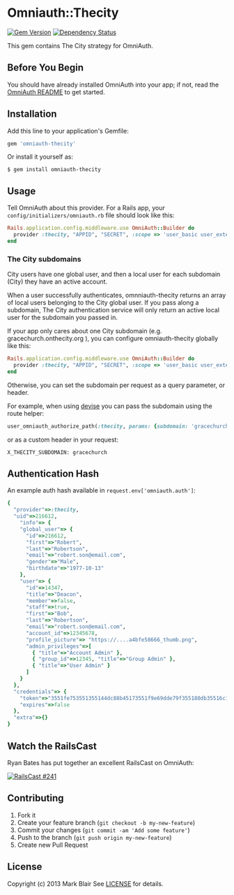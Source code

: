 # Omniauth::Thecity

[![Gem Version](https://badge.fury.io/rb/omniauth-thecity.png)](http://badge.fury.io/rb/omniauth-thecity)
[![Dependency Status](https://gemnasium.com/thecity/omniauth-thecity.png)](https://gemnasium.com/thecity/omniauth-thecity)

This gem contains The City strategy for OmniAuth.

## Before You Begin

You should have already installed OmniAuth into your app; if not, read the [OmniAuth README](https://github.com/intridea/omniauth) to get started.

## Installation

Add this line to your application's Gemfile:

```ruby
gem 'omniauth-thecity'
```

Or install it yourself as:
```
$ gem install omniauth-thecity
```
## Usage

Tell OmniAuth about this provider. For a Rails app, your `config/initializers/omniauth.rb` file should look like this:

```ruby
Rails.application.config.middleware.use OmniAuth::Builder do
  provider :thecity, "APPID", "SECRET", :scope => 'user_basic user_extended'
end
```

### The City subdomains

City users have one global user, and then a local user for each subdomain (City) they have an active account. 

When a user successfully authenticates, omnniauth-thecity returns an array of local users belonging to the City global user.  If you pass along a subdomain, The City authentication service will only return an active local user for the subdomain you passed in.

If your app only cares about one City subdomain (e.g. gracechurch.onthecity.org ), you can configure omniauth-thecity globally like this:
```ruby
Rails.application.config.middleware.use OmniAuth::Builder do
  provider :thecity, "APPID", "SECRET", :scope => 'user_basic user_extended', :subdomain => 'gracechurch'}
end
```

Otherwise, you can set the subdomain per request as a query parameter, or header.

For example, when using [devise](https://github.com/plataformatec/devise) you can pass the subdomain using the route helper:

```ruby
user_omniauth_authorize_path(:thecity, params: {subdomain: 'gracechurch'})
```

or as a custom header in your request:

```
X_THECITY_SUBDOMAIN: gracechurch
```

## Authentication Hash
An example auth hash available in `request.env['omniauth.auth']`:

```ruby
{
  "provider"=>:thecity,
  "uid"=>216612,
	"info"=> {
    "global_user"=> {
      "id"=>216612,
      "first"=>"Robert",
      "last"=>"Robertson",
      "email"=>"robert.son@email.com",
      "gender"=>"Male",
      "birthdate"=>"1977-10-13"
    },
    "user"=> {
      "id"=>14347,
      "title"=>"Deacon",
      "member"=>false,
      "staff"=>true,
      "first"=>"Bob",
      "last"=>"Robertson",
      "email"=>"robert.son@email.com",
      "account_id"=>12345678,
      "profile_picture"=> "https://....a4bfe58666_thumb.png",
      "admin_privileges"=>[
        { "title"=>"Account Admin" },
        { "group_id"=>12345, "title"=>"Group Admin" },
        { "title"=>"User Admin" }
      ]
    }
  },
  "credentials"=> {
    "token"=>"3551fe753551355144dc88b45173551f9e69dde79f355180db35516c11b357e9",
    "expires"=>false
  },
  "extra"=>{}
}
```

## Watch the RailsCast

Ryan Bates has put together an excellent RailsCast on OmniAuth:

[![RailsCast #241](http://railscasts.com/static/episodes/stills/241-simple-omniauth-revised.png "RailsCast #241 - Simple OmniAuth (revised)")](http://railscasts.com/episodes/241-simple-omniauth-revised)


## Contributing

1. Fork it
2. Create your feature branch (`git checkout -b my-new-feature`)
3. Commit your changes (`git commit -am 'Add some feature'`)
4. Push to the branch (`git push origin my-new-feature`)
5. Create new Pull Request


## License

Copyright (c) 2013 Mark Blair
See [LICENSE][] for details.

[license]: LICENSE.txt
